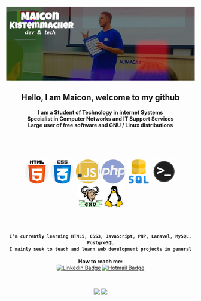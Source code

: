 <div align="right">

![](img/eu1.png)

<div align="center"><h2>
  Hello, I am Maicon, welcome to my github</h2>

<div align="center"><h4>
    I am a Student of Technology in internet Systems<br>  
    Specialist in Computer Networks and IT Support Services<br>  
    Large user of free software and GNU / Linux distributions</h4>
</div> 
<br>
<br>
<br>

![](img/html.png) ![](img/css.png) ![](img/js.png) ![](img/php.png) ![](img/sql.png) ![](img/terminal.png) ![](img/gnulinux.png)

<br>
<br>

**```I’m currently learning HTML5, CSS3, JavaScript, PHP, Laravel, MySQL, PostgreSQL```**<br>
**```I mainly seek to teach and learn web development projects in general```<br><br>
How to reach me:**  
[![Linkedin Badge](https://img.shields.io/badge/-LinkedIn-blue?style=flat-square&logo=Linkedin&logoColor=white&link=https://www.linkedin.com/in/daniele-oliveira-lucas-8a685683/)](https://www.linkedin.com/in/maiconkistemmacher/) [![Hotmail Badge](https://img.shields.io/badge/-Gmail-0078D4?style=flat-square&logo=microsoft-outlook&logoColor=white&link=mailto:daniele_oli_lucas@hotmail.com)](mailto:maicon.kistemmacher@gmail.com)
<br>
<br>
<br>

  <div align="center">
    <img width="434px" src="https://github-readme-stats.vercel.app/api?username=maiconkistemmacher&hide=contribs,prs" />

  <img width="434px" src="https://github-readme-stats.vercel.app/api/top-langs/?username=maiconkistemmacher&langs_count=8)](https://github.com/maiconkistemmacher/sssgithub-readme-statsl" />
